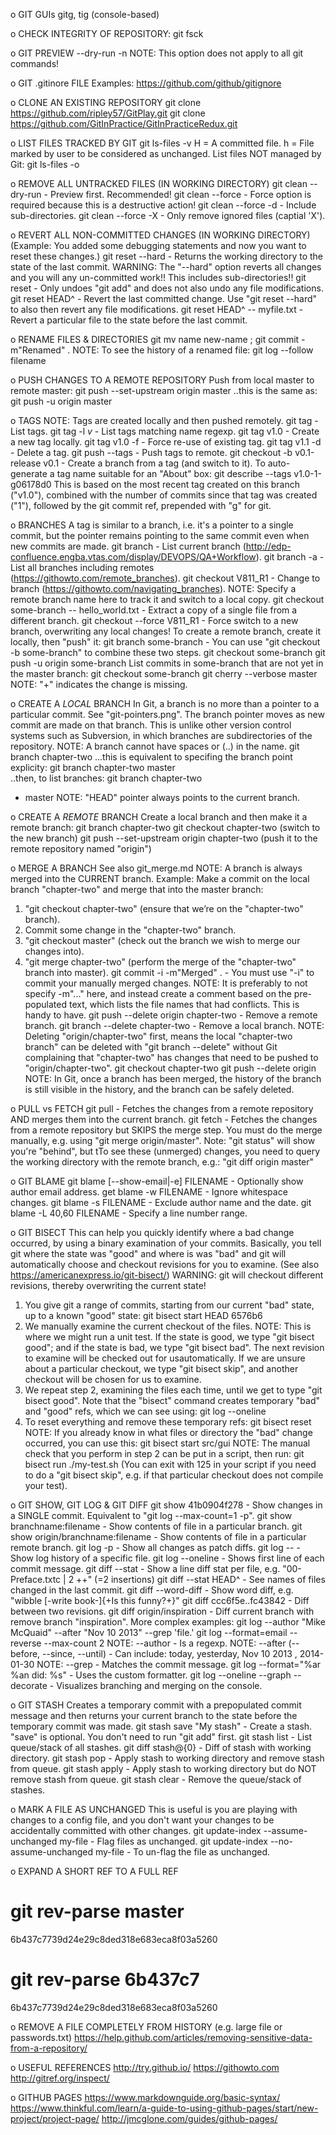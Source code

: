 o GIT GUIs
gitg, tig (console-based)

o CHECK INTEGRITY OF REPOSITORY:
git fsck

o GIT PREVIEW 
--dry-run
-n
NOTE: This option does not apply to all git commands!

o GIT .gitinore FILE
Examples: https://github.com/github/gitignore

o CLONE AN EXISTING REPOSITORY
git clone https://github.com/ripley57/GitPlay.git
git clone https://github.com/GitInPractice/GitInPracticeRedux.git

o LIST FILES TRACKED BY GIT
git ls-files -v
H = A committed file.
h = File marked by user to be considered as unchanged.
List files NOT managed by Git:
git ls-files -o

o REMOVE ALL UNTRACKED FILES (IN WORKING DIRECTORY)
git clean --dry-run	-	Preview first. Recommended!
git clean --force	-	Force option is required because this is a destructive action!
git clean --force -d 	-	Include sub-directories.
git clean --force -X	-	Only remove ignored files (captial 'X').

o REVERT ALL NON-COMMITTED CHANGES (IN WORKING DIRECTORY)
(Example: You added some debugging statements and now you want to reset these changes.)
git reset --hard		-	Returns the working directory to the state of the last commit.
WARNING: The "--hard" option reverts all changes and you will any un-committed work!!
         This includes sub-directories!!
git reset			-	Only undoes "git add" and does not also undo any file modifications.
git reset HEAD^			-	Revert the last committed change. Use "git reset --hard" to also then 
					revert any file modifications.
git reset HEAD^ -- myfile.txt	-	Revert a particular file to the state before the last commit.

o RENAME FILES & DIRECTORIES
git mv name new-name ; git commit -m"Renamed" .
NOTE: To see the history of a renamed file:
git log --follow filename

o PUSH CHANGES TO A REMOTE REPOSITORY
Push from local master to remote master:
git push --set-upstream origin master
..this is the same as:
git push -u origin master

o TAGS
NOTE: Tags are created locally and then pushed remotely.
git tag					-	List tags.
git tag -l *v*				-	List tags matching name regexp.
git tag v1.0				-	Create a new tag locally.
git tag v1.0 -f				-	Force re-use of existing tag.
git tag v1.1 -d				-	Delete a tag.
git push --tags				-	Push tags to remote.
git checkout -b v0.1-release v0.1	-	Create a branch from a tag (and switch to it).
To auto-generate a tag name suitable for an "About" box:
git describe --tags
v1.0-1-g06178d0
This is based on the most recent tag created on this branch ("v1.0"), combined with the number of
commits since that tag was created ("1"), followed by the git commit ref, prepended with "g" for git.

o BRANCHES
A tag is similar to a branch, i.e. it's a pointer to a single commit, but the 
pointer remains pointing to the same commit even when new commits are made.
git branch			-	List current branch (http://edp-confluence.engba.vtas.com/display/DEVOPS/QA+Workflow).
git branch -a			-	List all branches including remotes (https://githowto.com/remote_branches).
git checkout V811_R1		-	Change to branch (https://githowto.com/navigating_branches).
                                       	NOTE: Specify a remote branch name here to track it and switch to a local copy.
git checkout some-branch -- hello_world.txt	-	Extract a copy of a single file from a different branch.
git checkout --force V811_R1 	-	Force switch to a new branch, overwriting any local changes!
To create a remote branch, create it locally, then "push" it:
git branch some-branch		-	You can use "git checkout -b some-branch" to combine these two steps.
git checkout some-branch
git push -u origin some-branch
List commits in some-branch that are not yet in the master branch:
git checkout some-branch
git cherry --verbose master
NOTE: "+" indicates the change is missing.

o CREATE A *LOCAL* BRANCH
In Git, a branch is no more than a pointer to a particular commit. See "git-pointers.png". 
The branch pointer moves as new commit are made on that branch. This is unlike other version 
control systems such as Subversion, in which branches are subdirectories of the repository.
NOTE: A branch cannot have spaces or (..) in the name.
git branch chapter-two
...this is equivalent to specifing the branch point explicity:
git branch chapter-two master	
..then, to list branches:
git branch
  chapter-two
* master
NOTE: "HEAD" pointer always points to the current branch.

o CREATE A *REMOTE* BRANCH
Create a local branch and then make it a remote branch:
git branch chapter-two
git checkout chapter-two			(switch to the new branch)
git push --set-upstream origin chapter-two	(push it to the remote repository named "origin")

o MERGE A BRANCH
See also git_merge.md
NOTE: A branch is always merged into the CURRENT branch.
Example: Make a commit on the local branch "chapter-two" and merge that into the master branch:
1. "git checkout chapter-two"			(ensure that we’re on the "chapter-two" branch).
2. Commit some change in the "chapter-two" branch.
3. "git checkout master" 			(check out the branch we wish to merge our changes into).
4. "git merge chapter-two" 			(perform the merge of the "chapter-two" branch into master).
git commit -i -m"Merged" . 		-	You must use "-i" to commit your manually merged changes.
						NOTE: It is preferably to not specify -m"..." here, and instead
						create a comment based on the pre-populated text, which lists 
						the file names that had conflicts. This is handy to have.
git push --delete origin chapter-two	-	Remove a remote branch.
git branch --delete chapter-two		-	Remove a local branch.
NOTE: Deleting "origin/chapter-two" first, means the local "chapter-two branch" can be deleted 
      with "git branch --delete" without Git complaining that "chapter-two" has changes that need to 
      be pushed to "origin/chapter-two".
git checkout chapter-two
git push --delete origin 
NOTE: In Git, once a branch has been merged, the history of the branch is still visible in the history, 
      and the branch can be safely deleted.

o PULL vs FETCH
git pull	-	Fetches the changes from a remote repository AND merges them into the current branch.
git fetch 	- 	Fetches the changes from a remote repository but SKIPS the merge step.
			You must do the merge manually, e.g. using "git merge origin/master".
			Note: "git status" will show you're "behind", but tTo see these (unmerged) changes, you
			need to query the working directory with the remote branch, e.g.: "git diff origin master"

o GIT BLAME
git blame [--show-email|-e] FILENAME	-	Optionally show author email address.
get blame -w FILENAME			-	Ignore whitespace changes.
git blame -s FILENAME			-	Exclude author name and the date.
git blame -L 40,60 FILENAME		-	Specify a line number range.

o GIT BISECT
This can help you quickly identify where a bad change occurred, by using a binary examination of 
your commits. Basically, you tell git where the state was "good" and where is was "bad" and git 
will automatically choose and checkout revisions for you to examine.
(See also https://americanexpress.io/git-bisect/)
WARNING: git will checkout different revisions, thereby overwriting the current state!
1. You give git a range of commits, starting from our current "bad" state, up to a known "good" state:
git bisect start HEAD 6576b6
2. We manually examine the current checkout of the files. NOTE: This is where we might run a unit test.
If the state is good, we type "git bisect good"; and if the state is bad, we type "git bisect bad". 
The next revision to examine will be checked out for usautomatically. If we are unsure about a particular 
checkout, we type "git bisect skip", and another checkout will be chosen for us to examine. 
3. We repeat step 2, examining the files each time, until we get to type "git bisect good".
Note that the "bisect" command creates temporary "bad" and "good" refs, which we can see using:
git log --oneline
4. To reset everything and remove these temporary refs:
git bisect reset
NOTE: If you already know in what files or directory the "bad" change occurred, you can use this:
git bisect start src/gui
NOTE: The manual check that you perform in step 2 can be put in a script, then run:
git bisect run ./my-test.sh
(You can exit with 125 in your script if you need to do a "git bisect skip", e.g. if that particular
checkout does not compile your test).

o GIT SHOW, GIT LOG & GIT DIFF 
git show 41b0904f278			-	Show changes in a SINGLE commit. Equivalent to "git log --max-count=1 -p".
git show branchname:filename		-	Show contents of file in a particular branch.
git show origin/branchname:filename	-	Show contents of file in a particular remote branch.
git log -p				-	Show all changes as patch diffs.
git log -- <filepath>			-	Show log history of a specific file.
git log --oneline			-	Shows first line of each commit message.
git diff --stat				-	Show a line diff stat per file, e.g. "00-Preface.txtc | 2 ++" (=2 insertions)
git diff --stat HEAD^			-	See names of files changed in the last commit.
git diff --word-diff 			-	Show word diff, e.g. "wibble [-write book-]{+Is this funny?+}"
git diff ccc6f5e..fc43842		-	Diff between two revisions.
git diff origin/inspiration		-	Diff current branch with remove branch "inspiration".
More complex examples:
git log --author "Mike McQuaid" --after "Nov 10 2013" --grep 'file\.'
git log --format=email --reverse --max-count 2
NOTE: --author 					-	Is a regexp.
NOTE: --after (--before, --since, --until) 	-	Can include: today, yesterday, Nov 10 2013 , 2014-01-30
NOTE: --grep 					-	Matches the commit message.
git log --format="%ar %an did: %s"	-	Uses the custom formatter.
git log --oneline --graph --decorate	-	Visualizes branching and merging on the console.

o  GIT STASH
Creates a temporary commit with a prepopulated commit message and then returns 
your current branch to the state before the temporary commit was made.
git stash save "My stash"	-	Create a stash. "save" is optional. You don't need to run "git add" first.
git stash list			-	List queue/stack of all stashes.
git diff stash@{0}		-	Diff of stash with working directory.
git stash pop			-	Apply stash to working directory and remove stash from queue.
git stash apply			-	Apply stash to working directory but do NOT remove stash from queue.
git stash clear			-	Remove the queue/stack of stashes.

o MARK A FILE AS UNCHANGED
This is useful is you are playing with changes to a config file, and you 
don't want your changes to be accidentally committed with other changes.
git update-index --assume-unchanged my-file		-	Flag files as unchanged.
git update-index --no-assume-unchanged my-file		-	To un-flag the file as unchanged.

o EXPAND A SHORT REF TO A FULL REF
# git rev-parse master
6b437c7739d24e29c8ded318e683eca8f03a5260
# git rev-parse 6b437c7
6b437c7739d24e29c8ded318e683eca8f03a5260

o REMOVE A FILE COMPLETELY FROM HISTORY (e.g. large file or passwords.txt)
https://help.github.com/articles/removing-sensitive-data-from-a-repository/

o USEFUL REFERENCES
http://try.github.io/
https://githowto.com
http://gitref.org/inspect/

o GITHUB PAGES
https://www.markdownguide.org/basic-syntax/
https://www.thinkful.com/learn/a-guide-to-using-github-pages/start/new-project/project-page/
http://jmcglone.com/guides/github-pages/

